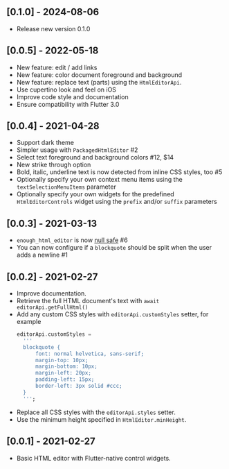 ## [0.1.0] - 2024-08-06
- Release new version 0.1.0

## [0.0.5] - 2022-05-18
- New feature: edit / add links
- New feature: color document foreground and background
- New feature: replace text (parts) using the `HtmlEditorApi`.
- Use cupertino look and feel on iOS
- Improve code style and documentation
- Ensure compatibility with Flutter 3.0

## [0.0.4] - 2021-04-28
- Support dark theme
- Simpler usage with `PackagedHtmlEditor` #2
- Select text foreground and background colors #12, $14
- New strike through option
- Bold, italic, underline text is now detected from inline CSS styles, too #5
- Optionally specify your own context menu items using the `textSelectionMenuItems` parameter
- Optionally specify your own widgets for the predefined `HtmlEditorControls` widget using the `prefix` and/or `suffix` parameters


## [0.0.3] - 2021-03-13
- `enough_html_editor` is now [null safe](https://dart.dev/null-safety/tour) #6
- You can now configure if a `blockquote` should be split when the user adds a newline #1


## [0.0.2] - 2021-02-27

* Improve documentation.
* Retrieve the full HTML document's text with `await editorApi.getFullHtml()`
* Add any custom CSS styles with `editorApi.customStyles` setter, for example 
  ```dart
  editorApi.customStyles = 
    '''
    blockquote {
        font: normal helvetica, sans-serif;
        margin-top: 10px;
        margin-bottom: 10px;
        margin-left: 20px;
        padding-left: 15px;
        border-left: 3px solid #ccc;
    }
    ''';
  ```
* Replace all CSS styles with the `editorApi.styles` setter. 
* Use the minimum height specified in `HtmlEditor.minHeight`. 

## [0.0.1] - 2021-02-27

* Basic HTML editor with Flutter-native control widgets.
